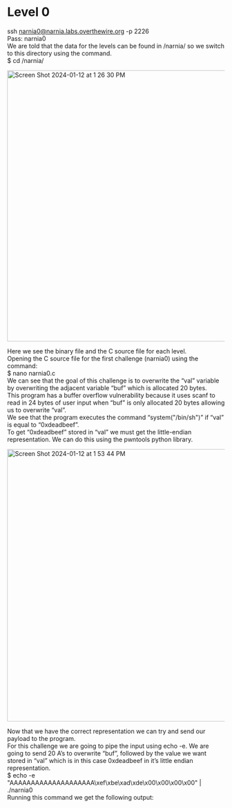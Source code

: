 # Level 0
ssh narnia0@narnia.labs.overthewire.org -p 2226  
Pass: narnia0  
We are told that the data for the levels can be found in /narnia/ so we switch to this directory using the command.  
$ cd /narnia/  

<img width="627" alt="Screen Shot 2024-01-12 at 1 26 30 PM" src="https://github.com/tylerdionne/OverTheWire-Narnia-Write-ups/assets/143131384/8e6bda00-3e4e-4888-be3b-cd9f6e5a48c0">

Here we see the binary file and the C source file for each level.  
Opening the C source file for the first challenge (narnia0) using the command:  
$ nano narnia0.c  
We can see that the goal of this challenge is to overwrite the “val” variable by overwriting the adjacent variable “buf” which is allocated 20 bytes.  
This program has a buffer overflow vulnerability because it uses scanf to read in 24 bytes of user input when “buf” is only allocated 20 bytes allowing us to overwrite “val”.  
We see that the program executes the command “system("/bin/sh")” if “val” is equal to “0xdeadbeef”.  
To get “0xdeadbeef” stored in “val” we must get the little-endian representation. We can do this using the pwntools python library.  

<img width="630" alt="Screen Shot 2024-01-12 at 1 53 44 PM" src="https://github.com/tylerdionne/OverTheWire-Narnia-Write-ups/assets/143131384/cd9746ab-4b9e-4fa7-a0fd-6f678d1e0a44">

Now that we have the correct representation we can try and send our payload to the program.   
For this challenge we are going to pipe the input using echo -e. We are going to send 20 A’s to overwrite “buf”, followed by the value we want stored in “val” which is in this case 0xdeadbeef in it’s little endian representation.  
$ echo -e "AAAAAAAAAAAAAAAAAAAA\xef\xbe\xad\xde\x00\x00\x00\x00" | ./narnia0  
Running this command we get the following output:  

